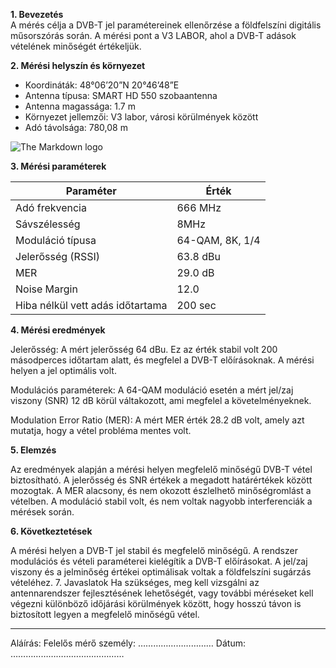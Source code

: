 **1. Bevezetés**   
A mérés célja a DVB-T jel paramétereinek ellenőrzése a földfelszíni digitális műsorszórás során. A mérési pont a V3 LABOR, ahol a DVB-T adások vételének minőségét értékeljük.

**2. Mérési helyszín és környezet**
- Koordináták: 48°06’20”N 20°46’48”E
- Antenna típusa: SMART HD 550 szobaantenna
- Antenna magassága: 1.7 m
- Környezet jellemzői: V3 labor, városi körülmények között
- Adó távolsága: 780,08 m

![The Markdown logo](https://sandorpeteer.github.io/tavkozles/img/map.png)

**3. Mérési paraméterek**  

| Paraméter	| Érték |
|------------|---------|
 Adó frekvencia | 666 MHz |
 Sávszélesség |	8MHz |
 Moduláció típusa |	64-QAM, 8K, 1/4 |
 Jelerősség (RSSI) |	63.8 dBu |
MER	| 29.0 dB |
Noise Margin |	12.0 |
Hiba nélkül vett adás időtartama	| 200 sec |


**4. Mérési eredmények**  

Jelerősség: A mért jelerősség 64 dBu. Ez az érték stabil volt 200 másodperces időtartam alatt, és megfelel a DVB-T előírásoknak. A mérési helyen a jel optimális volt.

Modulációs paraméterek: A 64-QAM moduláció esetén a mért jel/zaj viszony (SNR) 12 dB körül váltakozott, ami megfelel a követelményeknek.

Modulation Error Ratio (MER): A mért MER érték 28.2 dB volt, amely azt mutatja, hogy a vétel probléma mentes volt.

**5. Elemzés**  

Az eredmények alapján a mérési helyen megfelelő minőségű DVB-T vétel biztosítható. A jelerősség és SNR értékek a megadott határértékek között mozogtak. A MER alacsony, és nem okozott észlelhető minőségromlást a vételben. A moduláció stabil volt, és nem voltak nagyobb interferenciák a mérések során.

**6. Következtetések** 

A mérési helyen a DVB-T jel stabil és megfelelő minőségű.
A rendszer modulációs és vételi paraméterei kielégítik a DVB-T előírásokat.
A jel/zaj viszony és a jelminőség értékei optimálisak voltak a földfelszíni sugárzás vételéhez.
7. Javaslatok
Ha szükséges, meg kell vizsgálni az antennarendszer fejlesztésének lehetőségét, vagy további méréseket kell végezni különböző időjárási körülmények között, hogy hosszú távon is biztosított legyen a megfelelő minőségű vétel.

---

Aláírás:
Felelős mérő személy: …………………………
Dátum: ………………………………………
